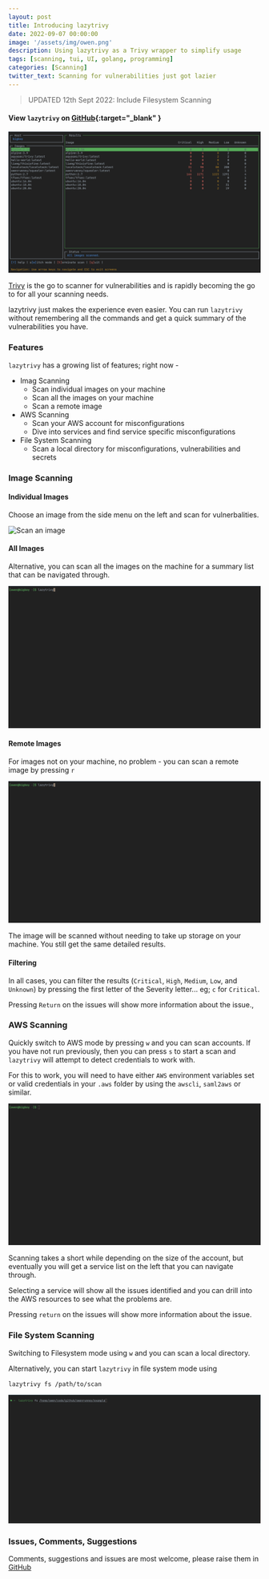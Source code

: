 ```yaml
---
layout: post
title: Introducing lazytrivy
date: 2022-09-07 00:00:00
image: '/assets/img/owen.png'
description: Using lazytrivy as a Trivy wrapper to simplify usage
tags: [scanning, tui, UI, golang, programming]
categories: [Scanning]
twitter_text: Scanning for vulnerabilities just got lazier
---
```


> UPDATED 12th Sept 2022: Include Filesystem Scanning

#### View `lazytrivy` on [GitHub](https://github.com/owenrumney/lazytrivy){:target="_blank" }

![lazytrivy](https://github.com/owenrumney/lazytrivy/blob/master/.github/images/scan_all.png?raw=true)

[Trivy](https://trivy.dev) is the go to scanner for vulnerabilities and is rapidly becoming the go to for all your scanning needs.

lazytrivy just makes the experience even easier. You can run `lazytrivy` without remembering all the commands and get a quick summary of the vulnerabilities you have.

### Features

`lazytrivy` has a growing list of features; right now -

- Imag Scanning
  - Scan individual images on your machine
  - Scan all the images on your machine
  - Scan a remote image
- AWS Scanning
  - Scan your AWS account for misconfigurations
  - Dive into services and find service specific misconfigurations
- File System Scanning
  - Scan a local directory for misconfigurations, vulnerabilities and secrets

### Image Scanning

#### Individual Images

Choose an image from the side menu on the left and scan for vulnerbalities. 

![Scan an image](https://github.com/owenrumney/lazytrivy/blob/master/.github/images/scan_individual_images.gif?raw=true)


#### All Images

Alternative, you can scan all the images on the machine for a summary list that can be navigated through.

![All Image Scanning](https://github.com/owenrumney/lazytrivy/blob/master/.github/images/scan_all_images.gif?raw=true)


#### Remote Images

For images not on your machine, no problem - you can scan a remote image by pressing `r`

![Remote Image scanning](https://github.com/owenrumney/lazytrivy/blob/master/.github/images/scan_remote_image.gif?raw=true)

The image will be scanned without needing to take up storage on your machine. You still get the same detailed results.

#### Filtering 

In all cases, you can filter the results (`Critical`, `High`, `Medium`, `Low`, and `Unknown`) by pressing the first letter of the Severity letter... eg; `c` for `Critical`.

Pressing `Return` on the issues will show more information about the issue.,

### AWS Scanning

Quickly switch to AWS mode by pressing `w` and you can scan accounts. If you have not run previously, then you can press `s` to start a scan and `lazytrivy` will attempt to detect credentials to work with.

For this to work, you will need to have either `AWS` environment variables set or valid credentials in your `.aws` folder by using the `awscli`, `saml2aws` or similar.

![Scanning AWS](https://github.com/owenrumney/lazytrivy/blob/master/.github/images/scan_aws_account.gif?raw=true)

Scanning takes a short while depending on the size of the account, but eventually you will get a service list on the left that you can navigate through.

Selecting a service will show all the issues identified and you can drill into the AWS resources to see what the problems are.

Pressing `return` on the issues will show more information about the issue.

### File System Scanning

Switching to Filesystem mode using `w` and you can scan a local directory. 

Alternatively, you can start `lazytrivy` in file system mode using

```bash
lazytrivy fs /path/to/scan
```

![Scanning File System](https://github.com/owenrumney/lazytrivy/blob/master/.github/images/scan_filesystem.gif?raw=true)


### Issues, Comments, Suggestions

Comments, suggestions and issues are most welcome, please raise them in [GitHub](https://github.com/owenrumney/lazytrivy/issues)






